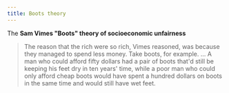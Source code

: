 ```yaml
---
title: Boots theory
---
```

The **Sam Vimes "Boots" theory of socioeconomic unfairness**

> The reason that the rich were so rich, Vimes reasoned, was because they managed to spend less money. Take boots, for example. ... A man who could afford fifty dollars had a pair of boots that'd still be keeping his feet dry in ten years' time, while a poor man who could only afford cheap boots would have spent a hundred dollars on boots in the same time and would still have wet feet.
